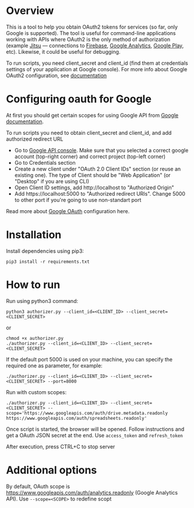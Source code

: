 # Overview

This is a tool to help you obtain OAuth2 tokens for services (so far, only Google is supported). The tool is useful for command-line
applications working with APIs where OAuth2 is the only method of authorization (example [Jitsu](https://github.com/jitsucom/jitsu) — connections to [Firebase](https://docs.eventnative.org/configuration-1/sources-configuration/firebase), [Google Analytics](https://docs.eventnative.org/configuration-1/sources-configuration/google-analytics), [Google Play](https://docs.eventnative.org/configuration-1/sources-configuration/google-play), etc). Likewise, it could be useful for debugging.

To run scripts, you need client_secret and client_id (find them at credentials settings of your application at Google console).
For more info about Google OAuth2 configuration, see [documentation](https://developers.google.com/identity/protocols/oauth2/web-server#httprest_4) 

# Configuring oauth for Google

At first you should get certain scopes for using Google API from [Google documentation](https://developers.google.com/identity/protocols/oauth2/scopes).

To run scripts you need to obtain client_secret and client_id, and add authorized redirect URL
 * Go to [Google API console](https://console.developers.google.com/). Make sure that you selected a correct google account (top-right corner) and correct project (top-left corner)
 * Go to Credentials section
 * Create a new client under "OAuth 2.0 Client IDs" section (or reuse an existing one). The type of Client should be "Web Application" (or "Desktop" if you are using CLI)
 * Open Client ID settings, add http://localhost to "Authorized Origin" 
 * Add https://localhost:5000 to "Authorized redirect URIs". Change 5000 to other port if you're going to use non-standart port
 
Read more about [Google OAuth](https://developers.google.com/identity/protocols/oauth2/web-server#httprest_4) configuration here.


# Installation
Install dependencies using pip3:
```shell script
pip3 install -r requirements.txt
```

# How to run

Run using python3 command:
```shell script
python3 authorizer.py --client_id=<CLIENT_ID> --client_secret=<CLIENT_SECRET>
```
or 
```shell script
chmod +x authorizer.py
./authorizer.py --client_id=<CLIENT_ID> --client_secret=<CLIENT_SECRET>
```

If the default port 5000 is used on your machine, you can specify the required one as parameter, for example:
```shell script
./authorizer.py --client_id=<CLIENT_ID> --client_secret=<CLIENT_SECRET> --port=8000
``` 

Run with custom scopes:
```shell script
./authorizer.py --client_id=<CLIENT_ID> --client_secret=<CLIENT_SECRET> --scope='https://www.googleapis.com/auth/drive.metadata.readonly https://www.googleapis.com/auth/spreadsheets.readonly'
``` 

Once script is started, the browser will be opened. Follow instructions and get a OAuth JSON secret at the end. Use `access_token` and `refresh_token`

After execution, press CTRL+C to stop server

# Additional options

By default, OAuth scope is https://www.googleapis.com/auth/analytics.readonly (Google Analytics API). Use `--scope=<SCOPE>` to redefine scopt
